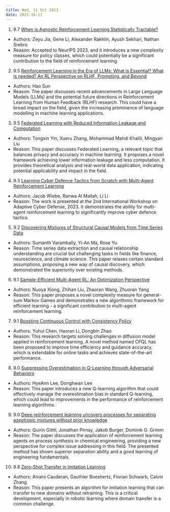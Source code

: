 ```yaml
---
title: Wed, 11 Oct 2023
date: 2023-10-11
---
```

1. 9.7 [When is Agnostic Reinforcement Learning Statistically Tractable?](https://arxiv.org/abs/2310.06113)
* Authors: Zeyu Jia, Gene Li, Alexander Rakhlin, Ayush Sekhari, Nathan Srebro
* Reason: Accepted to NeurIPS 2023, and it introduces a new complexity measure for policy classes, which could potentially be a significant contribution to the field of reinforcement learning.

2. 9.5 [Reinforcement Learning in the Era of LLMs: What is Essential? What is needed? An RL Perspective on RLHF, Prompting, and Beyond](https://arxiv.org/abs/2310.06147)
* Authors: Hao Sun
* Reason: The paper discusses recent advancements in Large Language Models (LLMs) and the potential future directions in Reinforcement Learning from Human Feedback (RLHF) research. This could have a broad impact on the field, given the increasing prominence of language modelling in machine learning applications.

3. 9.5 [Federated Learning with Reduced Information Leakage and Computation](https://arxiv.org/abs/2310.06341)
* Authors: Tongxin Yin, Xueru Zhang, Mohammad Mahdi Khalili, Mingyan Liu
* Reason: This paper discusses Federated Learning, a relevant topic that balances privacy and accuracy in machine learning. It proposes a novel framework achieving lower information leakage and less computation. It provides theoretical analysis and real-world data application, indicating potential applicability and impact in the field.

4. 9.3 [Learning Cyber Defence Tactics from Scratch with Multi-Agent Reinforcement Learning](https://arxiv.org/abs/2310.05939)
* Authors: Jacob Wiebe, Ranwa Al Mallah, Li Li
* Reason: The work is presented at the 2nd International Workshop on Adaptive Cyber Defense, 2023. It demonstrates the ability for multi-agent reinforcement learning to significantly improve cyber defence tactics.

5. 9.2 [Discovering Mixtures of Structural Causal Models from Time Series Data](https://arxiv.org/abs/2310.06312)
* Authors: Sumanth Varambally, Yi-An Ma, Rose Yu
* Reason: Time series data extraction and causal relationship understanding are crucial but challenging tasks in fields like finance, neuroscience, and climate science. This paper relaxes certain standard assumptions, proposing a new way of causal discovery, which demonstrated the superiority over existing methods.

6. 9.1 [Sample-Efficient Multi-Agent RL: An Optimization Perspective](https://arxiv.org/abs/2310.06243)
* Authors: Nuoya Xiong, Zhihan Liu, Zhaoran Wang, Zhuoran Yang
* Reason: This paper proposes a novel complexity measure for general-sum Markov Games and demonstrates a new algorithmic framework for efficient learning - a significant contribution to multi-agent reinforcement learning.

7. 9.1 [Boosting Continuous Control with Consistency Policy](https://arxiv.org/abs/2310.06343)
* Authors: Yuhui Chen, Haoran Li, Dongbin Zhao
* Reason: This research targets solving challenges in diffusion model applied in reinforcement learning. A novel method named CPQL has been proposed to improve time efficiency and guidance accuracy, which is extendable for online tasks and achieves state-of-the-art performance.

8. 9.0 [Suppressing Overestimation in Q-Learning through Adversarial Behaviors](https://arxiv.org/abs/2310.06286)
* Authors: HyeAnn Lee, Donghwan Lee
* Reason: This paper introduces a new Q-learning algorithm that could effectively manage the overestimation bias in standard Q-learning, which could lead to improvements in the performance of reinforcement learning algorithms.

9. 9.0 [Deep reinforcement learning uncovers processes for separating azeotropic mixtures without prior knowledge](https://arxiv.org/abs/2310.06415)
* Authors: Quirin Göttl, Jonathan Pirnay, Jakob Burger, Dominik G. Grimm
* Reason: The paper discusses the application of reinforcement learning agents on process synthesis in chemical engineering, providing a new perspective for complex issue addressing in this field. The presented method has shown superior separation ability and a good learning of engineering fundamentals.

10. 8.8 [Zero-Shot Transfer in Imitation Learning](https://arxiv.org/abs/2310.06710)
* Authors: Alvaro Cauderan, Gauthier Boeshertz, Florian Schwarb, Calvin Zhang
* Reason: This paper presents an algorithm for imitation learning that can transfer to new domains without retraining. This is a critical development, especially in robotic learning where domain transfer is a common challenge.

